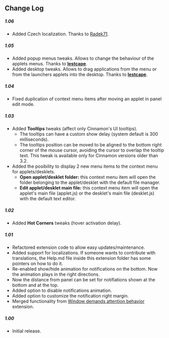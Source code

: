 ## Change Log

##### 1.06
- Added Czech localization. Thanks to [Radek71](https://github.com/Radek71).

##### 1.05
- Added popup menus tweaks. Allows to change the behaviour of the applets menus. Thanks to **[lestcape](https://github.com/lestcape)**.
- Added desktop tweaks. Allows to drag applications from the menu or from the launchers applets into the desktop. Thanks to **[lestcape](https://github.com/lestcape)**.

##### 1.04
- Fixed duplication of context menu items after moving an applet in panel edit mode.

##### 1.03
- Added **Tooltips** tweaks (affect only Cinnamon's UI tooltips).
    - The tooltips can have a custom show delay (system default is 300 milliseconds).
    - The tooltips position can be moved to be aligned to the bottom right corner of the mouse cursor, avoiding the cursor to overlap the tooltip text. This tweak is available only for Cinnamon versions older than 3.2.
- Added the posibility to display 2 new menu items to the context menu for applets/desklets.
    - **Open applet/desklet folder:** this context menu item will open the folder belonging to the applet/desklet with the default file manager.
    - **Edit applet/desklet main file:** this context menu item will open the applet's main file (applet.js) or the desklet's main file (desklet.js) with the default text editor.

##### 1.02
- Added **Hot Corners** tweaks (hover activation delay).

##### 1.01
- Refactored extension code to allow easy updates/maintenance.
- Added support for localizations. If someone wants to contribute with translations, the Help.md file inside this extension folder has some pointers on how to do it.
- Re-enabled show/hide animation for notifications on the bottom. Now the animation plays in the right directions.
- Now the distance from panel can be set for notifiations shown at the bottom and at the top.
- Added option to disable notifications animation.
- Added option to customize the notification right margin.
- Merged functionality from [Window demands attention behavior](https://cinnamon-spices.linuxmint.com/extensions/view/40) extension.

##### 1.00
- Initial release.
